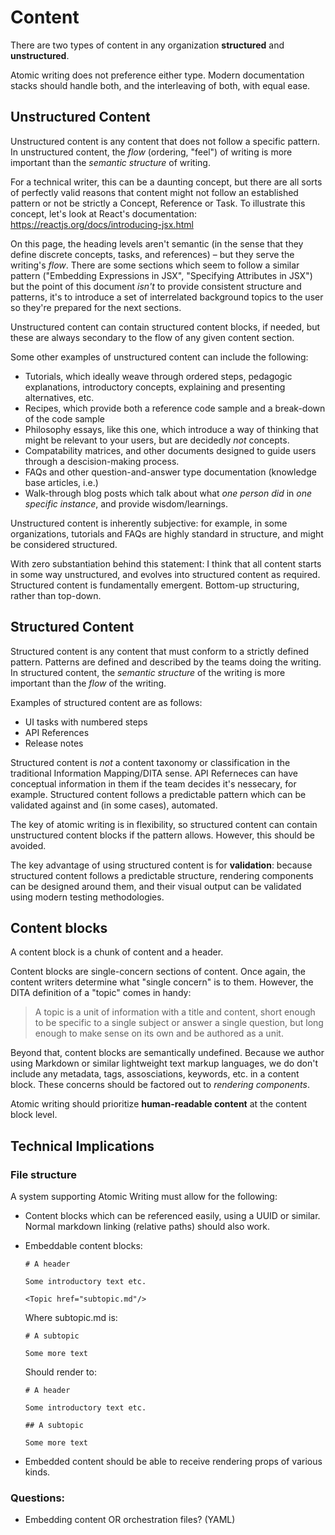 # Content

There are two types of content in any organization **structured** and **unstructured**.

Atomic writing does not preference either type. Modern documentation stacks should handle both, and the interleaving of both, with equal ease.


## Unstructured Content

Unstructured content is any content that does not follow a specific pattern. In unstructured content, the _flow_ (ordering, "feel") of writing is more important than the _semantic structure_ of writing. 

For a technical writer, this can be a daunting concept, but there are all sorts of perfectly valid reasons that content
might not follow an established pattern or not be strictly a Concept, Reference or Task. To illustrate this concept, let's look at React's documentation: https://reactjs.org/docs/introducing-jsx.html

On this page, the heading levels aren't semantic (in the sense that they define discrete concepts, tasks, and references) – but they serve the writing's _flow_. There are some sections which seem to follow a similar pattern ("Embedding Expressions in JSX", "Specifying Attributes in JSX") but the point of this document _isn't_ to provide consistent structure and patterns, it's to introduce a set of interrelated background topics to the user so they're prepared for the next sections.

Unstructured content can contain structured content blocks, if needed, but these are always secondary to the flow of any given content section. 

Some other examples of unstructured content can include the following:

* Tutorials, which ideally weave through ordered steps, pedagogic explanations, introductory concepts, explaining and presenting alternatives, etc. 
* Recipes, which provide both a reference code sample and a break-down of the code sample
* Philosophy essays, like this one, which introduce a way of thinking that might be relevant to your users, but are decidedly _not_ concepts.
* Compatability matrices, and other documents designed to guide users through a descision-making process. 
* FAQs and other question-and-answer type documentation (knowledge base articles, i.e.)
* Walk-through blog posts which talk about what _one person did_ in _one specific instance_, and provide wisdom/learnings.

Unstructured content is inherently subjective: for example, in some organizations, tutorials and FAQs are highly standard in structure, and might be considered structured. 

With zero substantiation behind this statement: I think that all content starts in some way unstructured, and evolves into structured content as required. Structured content is fundamentally emergent. Bottom-up structuring, rather than top-down.



## Structured Content

Structured content is any content that must conform to a strictly defined pattern. Patterns are defined and described by the teams doing the writing. In structured content, the _semantic structure_ of the writing is more important than the _flow_ of the writing.

Examples of structured content are as follows:

* UI tasks with numbered steps
* API References
* Release notes

Structured content is _not_ a content taxonomy or classification in the traditional Information Mapping/DITA sense. API Referneces can have conceptual information in them if the team decides it's nessecary, for example. Structured content follows a predictable pattern which can be validated against and (in some cases), automated. 

The key of atomic writing is in flexibility, so structured content can contain unstructured content blocks if the pattern allows. However, this should be avoided. 

The key advantage of using structured content is for **validation**: because structured content follows a predictable structure, rendering components can be designed around them, and their visual output can be validated using modern testing methodologies.

## Content blocks

A content block is a chunk of content and a header. 

Content blocks are single-concern sections of content.  Once again, the content writers determine what "single concern" is to them. However, the DITA definition of a "topic" comes in handy:

> A topic is a unit of information with a title and content, short enough to be specific to a single subject or answer a single question, but long enough to make sense on its own and be authored as a unit.

Beyond that, content blocks are semantically undefined. Because we author using Markdown or similar lightweight text markup languages, we do don't include any metadata, tags, assosciations, keywords, etc. in a content block. These concerns should be factored out to _rendering components_. 

Atomic writing should prioritize **human-readable content** at the content block level. 


## Technical Implications

### File structure

A system supporting Atomic Writing must allow for the following:

* Content blocks which can be referenced easily, using a UUID or similar. Normal markdown linking (relative paths) should also work.

* Embeddable content blocks:

  ```
  # A header 
  
  Some introductory text etc.
  
  <Topic href="subtopic.md"/> 
  ```
  
  Where subtopic.md is:
  ```
  # A subtopic
  
  Some more text
  ```
  
  Should render to:
  
  ```
  # A header
  
  Some introductory text etc.
  
  ## A subtopic
  
  Some more text
  
  ```

* Embedded content should be able to receive rendering props of various kinds.


### Questions:
- Embedding content OR orchestration files? (YAML)
